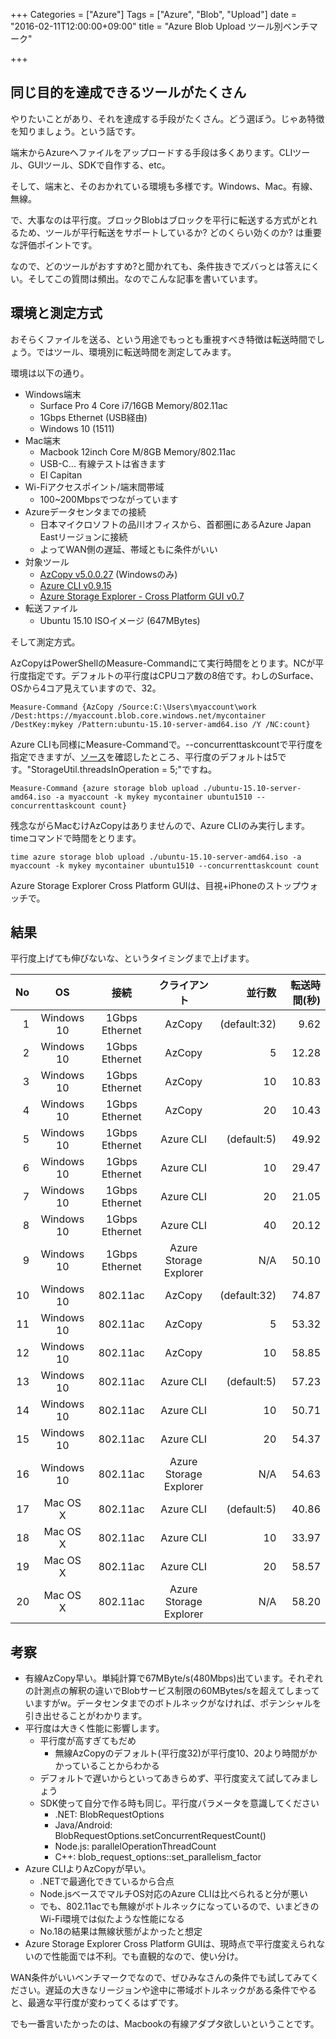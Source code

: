 +++
Categories = ["Azure"]
Tags = ["Azure", "Blob", "Upload"]
date = "2016-02-11T12:00:00+09:00"
title = "Azure Blob Upload ツール別ベンチマーク"

+++

## 同じ目的を達成できるツールがたくさん
やりたいことがあり、それを達成する手段がたくさん。どう選ぼう。じゃあ特徴を知りましょう。という話です。

端末からAzureへファイルをアップロードする手段は多くあります。CLIツール、GUIツール、SDKで自作する、etc。

そして、端末と、そのおかれている環境も多様です。Windows、Mac。有線、無線。

で、大事なのは平行度。ブロックBlobはブロックを平行に転送する方式がとれるため、ツールが平行転送をサポートしているか? どのくらい効くのか? は重要な評価ポイントです。

なので、どのツールがおすすめ?と聞かれても、条件抜きでズバっとは答えにくい。そしてこの質問は頻出。なのでこんな記事を書いています。

## 環境と測定方式
おそらくファイルを送る、という用途でもっとも重視すべき特徴は転送時間でしょう。ではツール、環境別に転送時間を測定してみます。

環境は以下の通り。

* Windows端末
    * Surface Pro 4 Core i7/16GB Memory/802.11ac
    * 1Gbps Ethernet (USB経由)
    * Windows 10 (1511)
* Mac端末
    * Macbook 12inch Core M/8GB Memory/802.11ac
    * USB-C... 有線テストは省きます
    * El Capitan
*  Wi-Fiアクセスポイント/端末間帯域
    * 100~200Mbpsでつながっています
* Azureデータセンタまでの接続
    * 日本マイクロソフトの品川オフィスから、首都圏にあるAzure Japan Eastリージョンに接続
    * よってWAN側の遅延、帯域ともに条件がいい
* 対象ツール
    * [AzCopy v5.0.0.27](https://azure.microsoft.com/ja-jp/documentation/articles/storage-use-azcopy/) (Windowsのみ)
    * [Azure CLI v0.9.15](https://azure.microsoft.com/ja-jp/documentation/articles/xplat-cli-install/)
    * [Azure Storage Explorer - Cross Platform GUI v0.7](http://storageexplorer.com/)
* 転送ファイル
    * Ubuntu 15.10 ISOイメージ (647MBytes)

そして測定方式。

AzCopyはPowerShellのMeasure-Commandにて実行時間をとります。NCが平行度指定です。デフォルトの平行度はCPUコア数の8倍です。わしのSurface、OSから4コア見えていますので、32。

    Measure-Command {AzCopy /Source:C:\Users\myaccount\work /Dest:https://myaccount.blob.core.windows.net/mycontainer /DestKey:mykey /Pattern:ubuntu-15.10-server-amd64.iso /Y /NC:count}

Azure CLIも同様にMeasure-Commandで。--concurrenttaskcountで平行度を指定できますが、[ソース](https://github.com/Azure/azure-xplat-cli/blob/dev/lib/util/storage.util._js)を確認したところ、平行度のデフォルトは5です。"StorageUtil.threadsInOperation = 5;"ですね。

    Measure-Command {azure storage blob upload ./ubuntu-15.10-server-amd64.iso -a myaccount -k mykey mycontainer ubuntu1510 --concurrenttaskcount count}

残念ながらMacむけAzCopyはありませんので、Azure CLIのみ実行します。timeコマンドで時間をとります。

    time azure storage blob upload ./ubuntu-15.10-server-amd64.iso -a myaccount -k mykey mycontainer ubuntu1510 --concurrenttaskcount count
    
Azure Storage Explorer Cross Platform GUIは、目視+iPhoneのストップウォッチで。 

## 結果
平行度上げても伸びないな、というタイミングまで上げます。

|  No  |  OS  |  接続  |  クライアント  |  並行数  |  転送時間(秒)  |
|-----------:|:-----------:|:------------:|:------------:|------------:|------------:|
|1|  Windows 10  |  1Gbps Ethernet  |  AzCopy  |(default:32)|9.62|
|2|  Windows 10  |  1Gbps Ethernet  |  AzCopy  |5|12.28|
|3|  Windows 10  |  1Gbps Ethernet  |  AzCopy  |10|10.83|
|4|  Windows 10  |  1Gbps Ethernet  |  AzCopy  |20|10.43|
|5|  Windows 10  |  1Gbps Ethernet  |  Azure CLI  |(default:5)|49.92|
|6|  Windows 10  |  1Gbps Ethernet  |  Azure CLI  |10|29.47|
|7|  Windows 10  |  1Gbps Ethernet  |  Azure CLI  |20|21.05|
|8|  Windows 10  |  1Gbps Ethernet  |  Azure CLI  |40|20.12|
|9|  Windows 10  |  1Gbps Ethernet  |  Azure Storage Explorer  |N/A|50.10|
|10|  Windows 10  |  802.11ac  |  AzCopy  |(default:32)|74.87|
|11|  Windows 10  |  802.11ac  |  AzCopy  |5|53.32|
|12|  Windows 10  |  802.11ac  |  AzCopy  |10|58.85|
|13|  Windows 10  |  802.11ac  |  Azure CLI  |(default:5)|57.23|
|14|  Windows 10  |  802.11ac  |  Azure CLI  |10|50.71|
|15|  Windows 10  |  802.11ac  |  Azure CLI  |20|54.37|
|16|  Windows 10  |  802.11ac  |  Azure Storage Explorer  |N/A|54.63|
|17|  Mac OS X  |  802.11ac  |  Azure CLI  |(default:5)|40.86|
|18|  Mac OS X  |  802.11ac  |  Azure CLI  |10|33.97|
|19|  Mac OS X  |  802.11ac  |  Azure CLI  |20|58.57|
|20|  Mac OS X  |  802.11ac  |  Azure Storage Explorer  |N/A|58.20|

## 考察
* 有線AzCopy早い。単純計算で67MByte/s(480Mbps)出ています。それぞれの計測点の解釈の違いでBlobサービス制限の60MBytes/sを超えてしまっていますがw。データセンタまでのボトルネックがなければ、ポテンシャルを引き出せることがわかります。
* 平行度は大きく性能に影響します。
    * 平行度が高すぎてもだめ
        * 無線AzCopyのデフォルト(平行度32)が平行度10、20より時間がかかっていることからわかる
    * デフォルトで遅いからといってあきらめず、平行度変えて試してみましょう
    * SDK使って自分で作る時も同じ。平行度パラメータを意識してください
        * .NET: BlobRequestOptions
        * Java/Android: BlobRequestOptions.setConcurrentRequestCount()
        * Node.js: parallelOperationThreadCount
        * C++: blob_request_options::set_parallelism_factor
* Azure CLIよりAzCopyが早い。
    * .NETで最適化できているから合点
    * Node.jsベースでマルチOS対応のAzure CLIは比べられると分が悪い
    * でも、802.11acでも無線がボトルネックになっているので、いまどきのWi-Fi環境では似たような性能になる
    * No.18の結果は無線状態がよかったと想定
* Azure Storage Explorer Cross Platform GUIは、現時点で平行度変えられないので性能面では不利。でも直観的なので、使い分け。

WAN条件がいいベンチマークでなので、ぜひみなさんの条件でも試してみてください。遅延の大きなリージョンや途中に帯域ボトルネックがある条件でやると、最適な平行度が変わってくるはずです。


でも一番言いたかったのは、Macbookの有線アダプタ欲しいということです。